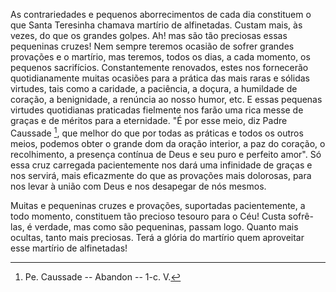 As contrariedades e pequenos aborrecimentos de cada dia constituem o que Santa Teresinha chamava martírio de alfinetadas. Custam mais, às vezes, do que os grandes golpes. Ah! mas são tão preciosas essas pequeninas cruzes! Nem sempre teremos ocasião de sofrer grandes provações e o martírio, mas teremos, todos os dias, a cada momento, os pequenos sacrifícios. Constantemente renovados, estes nos fornecerão quotidianamente muitas ocasiões para a prática das mais raras e sólidas virtudes, tais como a caridade, a paciência, a doçura, a humildade de coração, a benignidade, a renúncia ao nosso humor, etc. E essas pequenas virtudes quotidianas praticadas fielmente nos farão uma rica messe de graças e de méritos para a eternidade. "É por esse meio, diz Padre Caussade [^1], que melhor do que por todas as práticas e todos os outros meios, podemos obter o grande dom da oração interior, a paz do coração, o recolhimento, a presença contínua de Deus e seu puro e perfeito amor". Só essa cruz carregada pacientemente nos dará uma infinidade de graças e nos servirá, mais eficazmente do que as provações mais dolorosas, para nos levar à união com Deus e nos desapegar de nós mesmos.

Muitas e pequeninas cruzes e provações, suportadas pacientemente, a todo momento, constituem tão precioso tesouro para o Céu! Custa sofrê-las, é verdade, mas como são pequeninas, passam logo. Quanto mais ocultas, tanto mais preciosas. Terá a glória do martírio quem aproveitar esse martírio de alfinetadas!

[^1]: Pe. Caussade -- Abandon -- 1-c. V.